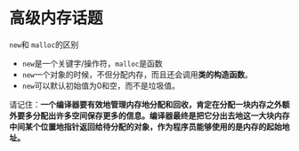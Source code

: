 # 高级内存话题

`new`和 `malloc`的区别

- `new`是一个关键字/操作符，`malloc`是函数
- `new`一个对象的时候，不但分配内存，而且还会调用**类的构造函数**。
- `new`可以默认初始值为0和空，而不是垃圾值。

请记住：**一个编译器要有效地管理内存地分配和回收，肯定在分配一块内存之外额外要多分配出许多空间保存更多的信息。编译器最终是把它分出去地这一大块内存中间某个位置地指针返回给待分配的对象，作为程序员能够使用的是内存的起始地址。**
